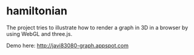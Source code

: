 # hamiltonian

The project tries to illustrate how to render a graph in 3D in a browser by using WebGL and three.js.

Demo here:
<http://javi83080-graph.appspot.com>